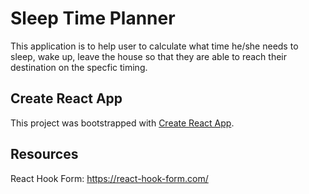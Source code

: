 # Sleep Time Planner

This application is to help user to calculate what time he/she needs to sleep, wake up, leave the house so that they are able to reach their destination on the specfic timing. 

## Create React App

This project was bootstrapped with [Create React App](https://github.com/facebook/create-react-app).

## Resources

React Hook Form: https://react-hook-form.com/